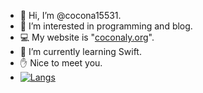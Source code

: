 - 👋 Hi, I’m @cocona15531.
- 👀 I’m interested in programming and blog.
- 💻 My website is "[coconaly.org](https://coconaly.org/)".
- 🌱 I’m currently learning Swift.
- ✋ Nice to meet you.
- [![Langs](https://github-readme-stats.vercel.app/api/top-langs/?username=cocona15531&layout=compact)](https://github.com/cocona15531)


<!---
cocona15531/cocona15531 is a ✨ special ✨ repository because its `README.md` (this file) appears on your GitHub profile.
You can click the Preview link to take a look at your changes.
--->
